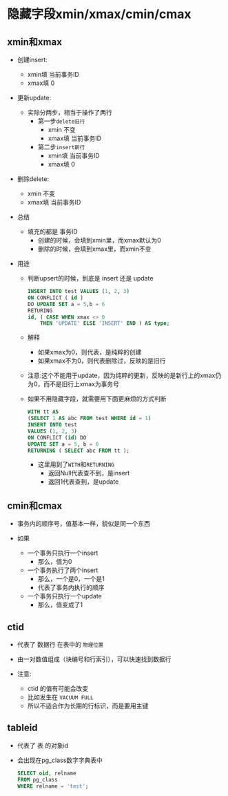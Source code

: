 # 隐藏字段xmin/xmax/cmin/cmax 

## xmin和xmax

- 创建insert:
    - xmin填 当前事务ID
    - xmax填 0

- 更新update:
    - 实际分两步，相当于操作了两行
        - 第一步`delete旧行`
            - xmin 不变
            - xmax填 当前事务ID
        - 第二步`insert新行`
            - xmin填 当前事务ID
            - xmax填 0

- 删除delete:
    - xmin 不变
    - xmax填 当前事务ID

- 总结
    - 填充的都是 事务ID
        - 创建的时候，会填到xmin里，而xmax默认为0
        - 删除的时候，会填到xmax里，而xmin不变

- 用途
    - 判断upsert的时候，到底是 insert 还是 update
        ```sql
        INSERT INTO test VALUES (1, 2, 3) 
        ON CONFLICT ( id ) 
        DO UPDATE SET a = 5,b = 6
        RETURING
        id, ( CASE WHEN xmax <> 0 
            THEN 'UPDATE' ELSE 'INSERT' END ) AS type;
        ```
    - 解释
        - 如果xmax为0，则代表，是纯粹的创建
        - 如果xmax不为0，则代表删除过，反映的是旧行

    - 注意:这个不能用于update，因为纯粹的更新，反映的是新行上的xmax仍为0，而不是旧行上xmax为事务号
    - 如果不用隐藏字段，就需要用下面更麻烦的方式判断
        ```sql
        WITH tt AS 
        (SELECT 1 AS abc FROM test WHERE id = 1) 
        INSERT INTO test
        VALUES (1, 2, 3) 
        ON CONFLICT (id) DO
        UPDATE SET a = 5, b = 6 
        RETURNING ( SELECT abc FROM tt );
        ```
        - 这里用到了`WITH`和`RETURNING`
            - 返回Null代表查不到，是insert
            - 返回1代表查到，是update

## cmin和cmax

- 事务内的顺序号，值基本一样，貌似是同一个东西

- 如果
    - 一个事务只执行一个insert
        - 那么，值为0
    - 一个事务执行了两个insert
        - 那么，一个是0，一个是1
        - 代表了事务内执行的顺序
    - 一个事务只执行一个update
        - 那么，值变成了1

## ctid

- 代表了 数据行 在表中的 `物理位置`

- 由一对数值组成（块编号和行索引），可以快速找到数据行

- 注意:
    - ctid 的值有可能会改变
    - 比如发生在 `VACUUM FULL`
    - 所以不适合作为长期的行标识，而是要用主键

## tableid

- 代表了 表 的对象id

- 会出现在pg_class数字字典表中
    ```sql
    SELECT oid, relname 
    FROM pg_class 
    WHERE relname = 'test';
    ```
    

